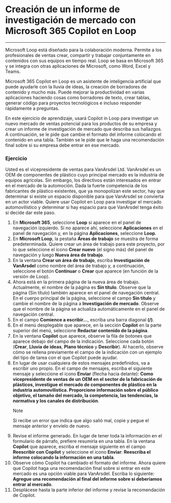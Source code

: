 
# Creación de un informe de investigación de mercado con Microsoft 365 Copilot en Loop
---
Microsoft Loop está diseñado para la colaboración moderna. Permite a los profesionales de ventas crear, compartir y trabajar conjuntamente en contenidos con sus equipos en tiempo real. Loop se basa en Microsoft 365 y se integra con otras aplicaciones de Microsoft, como Word, Excel y Teams.

Microsoft 365 Copilot en Loop es un asistente de inteligencia artificial que puede ayudarle con la lluvia de ideas, la creación de borradores de contenido y mucho más. Puede mejorar la productividad en varias aplicaciones haciendo cosas como borradores de texto, crear tablas, generar código para proyectos tecnológicos e incluso responder rápidamente a preguntas.

En este ejercicio de aprendizaje, usará Copilot in Loop para investigar un nuevo mercado de ventas potencial para los productos de su empresa y crear un informe de investigación de mercado que describa sus hallazgos. A continuación, se le pide que cambie el formato del informe colocando el contenido en una tabla. También se le pide que le haga una recomendación final sobre si su empresa debe entrar en ese mercado.

### Ejercicio

Usted es el vicepresidente de ventas para VanArsdel Ltd. VanArsdel es un OEM de componentes de plástico cuyo principal mercado es la industria de equipos agrícolas. Sin embargo, los directivos están interesados en entrar en el mercado de la automoción. Dada la fuerte competencia de los fabricantes de plástico existentes, que ya monopolizan este sector, hay que determinar si existe un espacio disponible para que VanArsdel se convierta en un actor viable. Quiere usar Copilot en Loop para investigar el mercado automovilístico y determinar si hay espacio para que VanArsdel tenga éxito si decide dar este paso.

1. En **Microsoft 365**, seleccione **Loop** si aparece en el panel de navegación izquierdo. Si no aparece ahí, seleccione **Aplicaciones** en el panel de navegación y, en la página **Aplicaciones**, seleccione **Loop**.
1. En **Microsoft Loop**, la pestaña **Áreas de trabajo** se muestra de forma predeterminada. Quiere crear un área de trabajo para este proyecto, por lo que seleccione el icono **Crear nuevo** (el signo más) del panel de navegación y luego **Nueva área de trabajo**.
1. En la ventana **Crear un área de trabajo**, escriba **Investigación de VanArsdel** como nombre del área de trabajo y, a continuación, seleccione el botón **Continuar** o **Crear** que aparece (en función de la versión de Loop).
1. Ahora está en la primera página de la nueva área de trabajo. Actualmente, el nombre de la página es **Sin título**. Observe que la página (Sin título) también aparece en el panel de navegación central. En el cuerpo principal de la página, seleccione el campo **Sin título** y cambie el nombre de la página a **Investigación de mercado**. Observe que el nombre de la página se actualiza automáticamente en el panel de navegación central.
1. En el campo **Comience a escribir...**, escriba una barra diagonal **(/)**.
1. En el menú desplegable que aparece, en la sección **Copilot** en la parte superior del menú, seleccione **Redactar contenido de la página**.
1. En la ventana **Copilot** que aparece, observe la fila de botones que aparece debajo del campo de la indicación. Seleccione cada botón (**Crear**, **Lluvia de ideas**, **Plano técnico** y **Describir**). Al hacerlo, observe cómo se rellena previamente el campo de la indicación con un ejemplo del tipo de tarea con el que Copilot puede ayudar.
1. En lugar de usar cualquiera de estos mensajes predefinidos, va a escribir uno propio. En el campo de mensajes, escriba el siguiente mensaje y seleccione el icono **Enviar** (flecha hacia delante): **Como vicepresidente de ventas de un OEM en el sector de la fabricación de plásticos, investigue el mercado de componentes de plástico en la industria automovilística. Proporcione información sobre el público objetivo, el tamaño del mercado, la competencia, las tendencias, la normativa y los canales de distribución**.        
    > [!NOTE]
    > Si recibe un error que indica que algo salió mal, copie y pegue el mensaje anterior y envíelo de nuevo.
1. Revise el informe generado. En lugar de tener toda la información en el formulario de párrafo, prefiere resumirla en una tabla. En la ventana **Copilot** que aparece, escriba el mensaje siguiente en el campo **Reescribir con Copilot** y seleccione el icono **Enviar**: **Reescriba el informe colocando la información en una tabla**.
1. Observe cómo Copilot ha cambiado el formato del informe. Ahora quiere que Copilot haga una recomendación final sobre si entrar en este mercado es una opción viable para VanArsdel. Escriba lo siguiente: **Agregue una recomendación al final del informe sobre si deberíamos entrar al mercado**.
1. Desplácese hasta la parte inferior del informe y revise la recomendación de Copilot.
